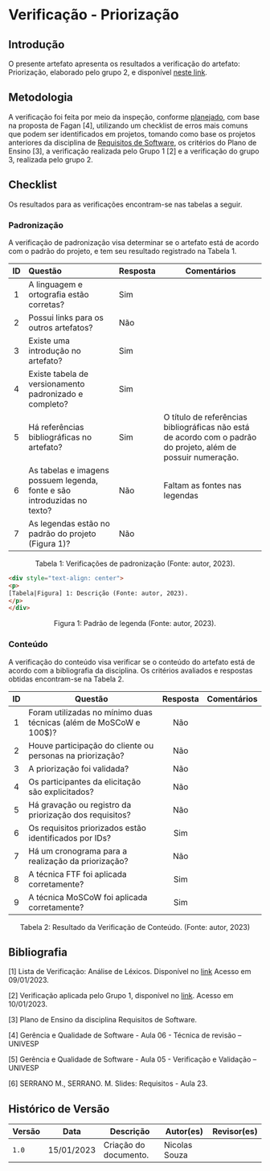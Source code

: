 # Verificação - Priorização

## Introdução

O presente artefato apresenta os resultados a verificação do artefato: Priorização, elaborado pelo grupo 2, e disponível [neste link](../elicitacao/priorizacao.md).

## Metodologia

A verificação foi feita por meio da inspeção, conforme [planejado](planejamento.md), com base na proposta de Fagan [4], utilizando um checklist de erros mais comuns que podem ser identificados em projetos, tomando como base os projetos anteriores da disciplina de [Requisitos de Software](https://github.com/Requisitos-de-Software), os critérios do Plano de Ensino [3], a verificação realizada pelo Grupo 1 [2] e a verificação do grupo 3, realizada pelo grupo 2.

## Checklist

Os resultados para as verificações encontram-se nas tabelas a seguir.

### Padronização

A verificação de padronização visa determinar se o artefato está de acordo com o padrão do projeto, e tem seu resultado registrado na Tabela 1.

<!-- @TODO: preencher essa tabela  -->

|ID |            Questão                                     | Resposta | Comentários  |
|:-:| :----------------------------------------------------- | ---------| ------------ |
| 1 | A linguagem e ortografia estão corretas?               | Sim |
| 2 | Possui links para os outros artefatos?                 | Não |
| 3 | Existe uma introdução no artefato?                     | Sim |
| 4 | Existe tabela de versionamento padronizado e completo? | Sim |
| 5 | Há referências bibliográficas no artefato?             | Sim | O título de referências bibliográficas não está de acordo com o padrão do projeto, além de possuir numeração.
| 6 | As tabelas e imagens possuem legenda, fonte e são introduzidas no texto? |  Não | Faltam as fontes nas legendas
| 7 | As legendas estão no padrão do projeto (Figura 1)?  | Não |

<div style="text-align: center">
<p>
Tabela 1: Verificações de padronização (Fonte: autor, 2023).
</p>
</div>

```html
<div style="text-align: center">
<p>
[Tabela|Figura] 1: Descrição (Fonte: autor, 2023).
</p>
</div>
```

<div style="text-align: center">
<p>
Figura 1: Padrão de legenda (Fonte: autor, 2023).
</p>
</div>

### Conteúdo

A verificação do conteúdo visa verificar se o conteúdo do artefato está de acordo com a bibliografia da disciplina. Os critérios avaliados e respostas obtidas encontram-se na Tabela 2.

ID | Questão | Resposta | Comentários
:-: | - | :-: | -
1 | Foram utilizadas no mínimo duas técnicas (além de MoSCoW e 100$)? | Não |
2 | Houve participação do cliente ou personas na priorização? | Não |
3 | A priorização foi validada? | Não |
4 | Os participantes da elicitação são explicitados? | Não |
5 | Há gravação ou registro da priorização dos requisitos? | Não |
6 | Os requisitos priorizados estão identificados por IDs? | Sim |
7 | Há um cronograma para a realização da priorização? | Não |
8 | A técnica FTF foi aplicada corretamente? | Sim |
9 | A técnica MoSCoW foi aplicada corretamente? | Sim |

<div style="text-align: center">
<p>
Tabela 2: Resultado da Verificação de Conteúdo. (Fonte: autor, 2023)
</p>
</div>

## Bibliografia

[1] Lista de Verificação: Análise de Léxicos. Disponível no [link](https://requisitos-de-software.github.io/2019.2-Duolingo/analise/verificacao/inspecaoLéxico/) Acesso em 09/01/2023.

[2] Verificação aplicada pelo Grupo 1, disponível no [link](https://requisitos-de-software.github.io/2022.2-Grasshopper/analise-de-requisitos/verificacao/testePiloto-Lichess/lexicos-Lichess/). Acesso em 10/01/2023.

[3] Plano de Ensino da disciplina Requisitos de Software.

[4] Gerência e Qualidade de Software - Aula 06 - Técnica de revisão – UNIVESP<br/>

[5] Gerência e Qualidade de Software - Aula 05 - Verificação e Validação – UNIVESP<br/>

[6] SERRANO M., SERRANO. M. Slides: Requisitos - Aula 23.<br/>

## Histórico de Versão

| Versão | Data          | Descrição                          | Autor(es)     |  Revisor(es)  |
| ------ | ------------- | ---------------------------------- | ------------- | ------------- |
| `1.0`  | 15/01/2023    | Criação do documento.              | Nicolas Souza |               |
